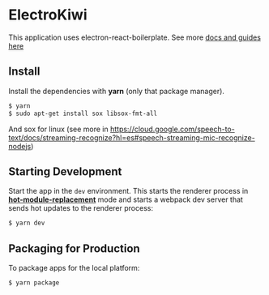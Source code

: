 # ElectroKiwi

This application uses electron-react-boilerplate.
See more [docs and guides here](https://electron-react-boilerplate.js.org/docs/installation)

## Install

Install the dependencies with **yarn** (only that package manager).

```bash
$ yarn
$ sudo apt-get install sox libsox-fmt-all
```

And sox for linux (see more in https://cloud.google.com/speech-to-text/docs/streaming-recognize?hl=es#speech-streaming-mic-recognize-nodejs)

## Starting Development

Start the app in the `dev` environment. This starts the renderer process in [**hot-module-replacement**](https://webpack.js.org/guides/hmr-react/) mode and starts a webpack dev server that sends hot updates to the renderer process:

```bash
$ yarn dev
```

## Packaging for Production

To package apps for the local platform:

```bash
$ yarn package
```
